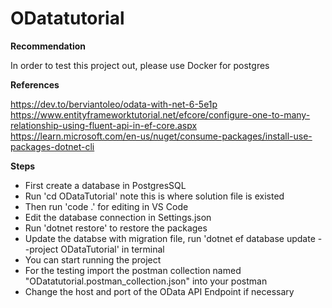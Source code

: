 # ODatatutorial

**Recommendation**

In order to test this project out, please use Docker for postgres

**References**

https://dev.to/berviantoleo/odata-with-net-6-5e1p
https://www.entityframeworktutorial.net/efcore/configure-one-to-many-relationship-using-fluent-api-in-ef-core.aspx
https://learn.microsoft.com/en-us/nuget/consume-packages/install-use-packages-dotnet-cli

**Steps**

- First create a database in PostgresSQL
- Run 'cd ODataTutorial' note this is where solution file is existed
- Then run 'code .' for editing in VS Code
- Edit the database connection in Settings.json
- Run 'dotnet restore' to restore the packages
- Update the databse with migration file, run 'dotnet ef database update --project ODataTutorial' in terminal
- You can start running the project
- For the testing import the postman collection named "ODatatutorial.postman_collection.json" into your postman
- Change the host and port of the OData API Endpoint if necessary